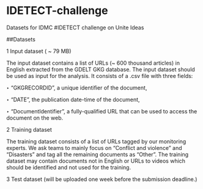 # IDETECT-challenge
Datasets for IDMC #IDETECT challenge on Unite Ideas

##Datasets

1 Input dataset ( ~ 79 MB)

The input dataset contains a list of URLs (~ 600 thousand articles) in English extracted from the GDELT GKG database. The input dataset should be used as input for the analysis. It consists of a .csv file with three fields:

‣ “GKGRECORDID”, a unique identifier of the document, 

‣ “DATE”, the publication date-time of the document, 

‣ “DocumentIdentifier”, a fully-qualified URL that can be used to access the document on the web.


2 Training dataset 

The training dataset consists of a list of URLs tagged by our monitoring experts. We ask teams to mainly focus on “Conflict and violence” and “Disasters” and tag all the remaining documents as “Other”. The training dataset may contain documents not in English or URLs to videos which should be identified and not used for the training. 


3 Test dataset  (will be uploaded one week before the submission deadline.)

